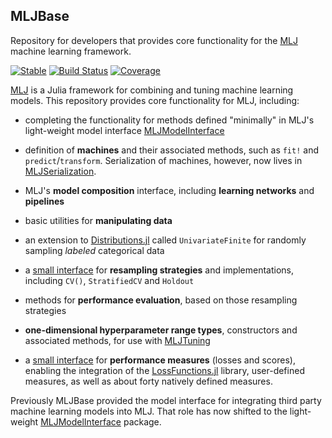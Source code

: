 ## MLJBase  

Repository for developers that provides core functionality for the
[MLJ](https://github.com/alan-turing-institute/MLJ.jl) machine
learning framework.

[![Stable](https://img.shields.io/badge/docs-stable-blue.svg)](https://alan-turing-institute.github.io/MLJBase.jl/stable)
[![Build Status](https://github.com/alan-turing-institute/MLJBase.jl/workflows/CI/badge.svg)](https://github.com/alan-turing-institute/MLJBase.jl/actions)
[![Coverage](http://codecov.io/github/alan-turing-institute/MLJBase.jl/coverage.svg?branch=master)](http://codecov.io/github/alan-turing-institute/MLJBase.jl?branch=master)

[MLJ](https://github.com/alan-turing-institute/MLJ.jl) is a Julia
framework for combining and tuning machine learning models. This
repository provides core functionality for MLJ, including:

- completing the functionality for methods defined "minimally" in
  MLJ's light-weight model interface
  [MLJModelInterface](https://github.com/alan-turing-institute/MLJModelInterface.jl)

- definition of **machines** and their associated methods, such as
  `fit!` and `predict`/`transform`. Serialization of machines,
  however, now lives in
  [MLJSerialization](https://github.com/JuliaAI/MLJSerialization.jl).

- MLJ's **model composition** interface, including **learning
  networks** and **pipelines**

- basic utilities for **manipulating data**
  
- an extension to
  [Distributions.jl](https://github.com/JuliaStats/Distributions.jl)
  called `UnivariateFinite` for randomly sampling *labeled*
  categorical data

- a [small interface](https://alan-turing-institute.github.io/MLJ.jl/dev/evaluating_model_performance/#Custom-resampling-strategies-1) for **resampling strategies** and implementations, including `CV()`, `StratifiedCV` and `Holdout`

- methods for **performance evaluation**, based on those resampling strategies

- **one-dimensional hyperparameter range types**, constructors and
  associated methods, for use with
  [MLJTuning](https://github.com/alan-turing-institute/MLJTuning.jl)

- a [small
  interface](https://alan-turing-institute.github.io/MLJ.jl/dev/performance_measures/#Traits-and-custom-measures-1)
  for **performance measures** (losses and scores), enabling the
  integration of the
  [LossFunctions.jl](https://github.com/JuliaML/LossFunctions.jl)
  library, user-defined measures, as well as about forty natively
  defined measures.


Previously MLJBase provided the model interface for integrating third
party machine learning models into MLJ. That role has now shifted to
the light-weight
[MLJModelInterface](https://github.com/alan-turing-institute/MLJModelInterface.jl)
package.
